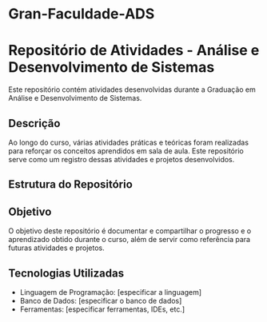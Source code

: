 # Gran-Faculdade-ADS

# Repositório de Atividades - Análise e Desenvolvimento de Sistemas

Este repositório contém atividades desenvolvidas durante a Graduação em Análise e Desenvolvimento de Sistemas.

## Descrição

Ao longo do curso, várias atividades práticas e teóricas foram realizadas para reforçar os conceitos aprendidos em sala de aula. Este repositório serve como um registro dessas atividades e projetos desenvolvidos.

## Estrutura do Repositório

## Objetivo

O objetivo deste repositório é documentar e compartilhar o progresso e o aprendizado obtido durante o curso, além de servir como referência para futuras atividades e projetos.

## Tecnologias Utilizadas

- Linguagem de Programação: [especificar a linguagem]
- Banco de Dados: [especificar o banco de dados]
- Ferramentas: [especificar ferramentas, IDEs, etc.]
